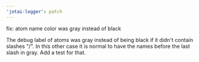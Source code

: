 ```yaml
---
'jotai-logger': patch
---
```


fix: atom name color was gray instead of black

The debug label of atoms was gray instead of being black if it didn't
contain slashes "/". In this other case it is normal to have the names
before the last slash in gray. Add a test for that.
